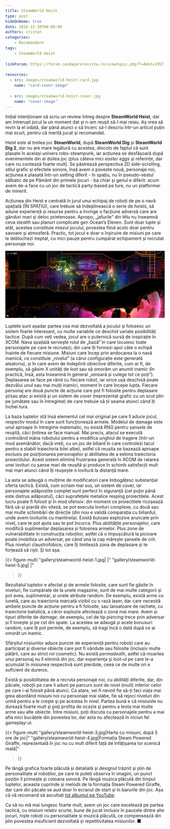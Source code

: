 ```yaml
---
title: SteamWorld Heist
type: post
hideOnHome: true
date: 2018-12-30T08:00:00
authors: cristan
categories:
    - Recomandare
tags:
    - SteamWorld Heist

linkForum: https://forum.candaparerevista.ro/viewtopic.php?f=84&t=1957

resources:
  - src: images/steamworld-heist-card.jpg
    name: "card-cover-image"

  - src: images/steamworld-heist-cover.jpg
    name: "cover-image"
---
```


Inițial intenționam să scriu un review întreg despre **SteamWorld Heist**, dar am întrerupt jocul la un moment dat și n-am reușit să-l mai reiau. Aș vrea să revin la el odată, dar până atunci o să încerc să-l descriu într-un articol puțin mai scurt, pentru că merită jucat și recomandat.

Heist este al treilea joc **SteamWorld**, după **SteamWorld Dig** și **SteamWorld Dig 2**, dar nu are mare legătură cu acestea, dincolo de faptul că sunt plasate în același univers robo-steampunk, iar acțiunea se desfășoară după evenimentele din al doilea joc (plus câteva mici _easter eggs_ și referințe, dar care nu contează foarte mult). Se păstrează perspectiva 2D side-scrolling, stilul grafic și efectele sonore, însă avem o poveste nouă, personaje noi, acțiunea e plasată într-un setting diferit - în spațiu, nu în pseudo-vestul sălbatic de pe Pământ din primele jocuri - ba chiar și genul e diferit: acum avem de-a face cu un joc de tactică party-based pe ture, nu un platformer de minerit.

Acțiunea din Heist e centrată în jurul unui echipaj de roboți de pe o navă spațială (ÎN SPAȚIU), care trebuie să îndeplinească o serie de _heists_, să adune experiență și resurse pentru a învinge o facțiune adversă care are gânduri mari și deloc prietenoase. Apropo, „jafurile” din titlu nu înseamnă ceva _stealth_ sau planuri complicate gen Ocean’s Eleven. Sunt doar lupte și atât, acestea constituie miezul jocului, povestea fiind acolo doar pentru savoare și atmosferă. Practic, tot jocul e doar o înșiruire de misiuni pe care le deblochezi treptat, cu mici pauze pentru cumpărat echipament și recrutat personaje noi.

![](gallery/steamworld-heist-2.jpg)

Luptele sunt așadar partea cea mai dezvoltată a jocului și folosesc un sistem foarte interesant, cu multe variabile ce deschid variate posibilități tactice. După cum veți vedea, jocul are o puternică sursă de inspirație în XCOM. Nava spațială servește rolul de „bază” în care locuiesc toate personajele pe care le recrutezi, din care îți formezi apoi câte o echipă înainte de fiecare misiune. Misiuni care încep prin andocarea la o navă inamică, ce constituie „nivelul” (a cărui configurație este generată aleatoriu), și în care avem de îndeplinit obiective diferite, cum ar fi, de exemplu, să găsim X unități de _loot_ sau să omorâm un anumit inamic (în practică, însă, asta înseamnă în general „omoară și culege tot ce poți”). Deplasarea se face pe rând cu fiecare robot, iar orice ușă deschisă poate dezvălui unul sau mai mulți inamici, moment în care începe lupta. Fiecare personaj are două puncte de acțiune care pot fi folosite pentru deplasare și/sau atac și există și un sistem de _cover_ (reprezentat grafic cu un scut plin pe jumătate sau în întregime) de care trebuie să ții seama atunci când îți închei tura.

La baza luptelor stă însă elementul cel mai original pe care îl aduce jocul, respectiv modul în care sunt funcționează armele. Modelul de damage este unul aproape în întregime matematic, nu există RNG pentru șansele de reușită, căci țintirea se face manual. Mai precis, atacul se execută controlând mâna robotului pentru a modifica unghiul de tragere (într-un mod asemănător, dacă vreți, cu un joc de biliard în care controlezi tacul pentru a stabili traiectoria bilei albe), astfel că reușita se bazează aproape exclusiv pe poziționarea personajelor și abilitatea de a estima traiectoria proiectilului. Acest sistem elimină frustrarea generată în XCOM de ratarea unei lovituri cu șanse mari de reușită și produce în schimb satisfacții mult mai mari atunci când îți reușește o lovitură la distanță mare.

La asta se adaugă o mulțime de modificatori care îmbogățesc substanțial oferta tactică. Există, cum scriam mai sus, un sistem de cover, iar personajele adăpostite complet sunt perfect în siguranță (cel puțin până este distrus adăpostul), căci suprafețele metalice resping proiectilele. Acest lucru poate fi folosit și în mod ofensiv: din moment ce proiectilele ricoșează fără să-și piardă din viteză, se pot executa lovituri complexe, cu două sau mai multe schimbări de direcție (din nou e validă comparația cu biliardul, unde avem loviturile cu mantinela). Există butoaie explozive aruncate prin nivel, care te pot ajuta sau te pot încurca. Plus abilitățile personajelor, care modifică suplimentar deplasarea și folosirea armelor. Plus zone de vulnerabilitate în construcția roboților, astfel că o împușcătură la picioare poate imobiliza un adversar, pe când una la cap mărește șansele de crit. Plus niveluri claustrofobice, care îți limitează zona de deplasare și te forțează să riști. Și tot așa.

{{< figure-multi
    "gallery/steamworld-heist-1.jpg| |"
    "gallery/steamworld-heist-5.jpg| |"
>}}

Rezultatul luptelor e afectat și de armele folosite, care sunt fie găsite în niveluri, fie cumpărate de la unele magazine, sunt de mai multe categorii și pot avea, suplimentar, și unele atribute random. De exemplu, există arme cu lunetă, care au traiectoria marcată vizibil cu o rază laser, dar care necesită ambele puncte de acțiune pentru a fi folosite, sau lansatoare de rachete, cu traiectorie balistică, a căror explozie afectează o zonă mai mare. Avem și tipuri diferite de _damage_; de exemplu, cel de tip _piercing_ trece prin adversar și îl lovește și pe cel din spate. La acestea se adaugă și acele bonusuri random, care îți pot permite, de exemplu, să tragi încă o dată după ce ai omorât un inamic.

Sfârșitul misiunilor aduce puncte de experiență pentru roboții care au participat și diverse obiecte care pot fi vândute sau folosite (inclusiv multe pălării, care au strict rol cosmetic). Nu există _permadeath_, astfel că moartea unui personaj nu îl elimină din joc, dar experienţa şi loot-ul pe care le-a acumulat în misiunea respectivă sunt pierdute, ceea ce de multe ori e suficient de dureros.

Există și posibilitatea de a recruta personaje noi, cu abilități diferite, dar, din păcate, roboții pe care îi aduni pe parcurs sunt de nivel (mult) inferior celor pe care i-ai folosit până atunci. Ca atare, vei fi nevoit fie să-ți faci viața mai grea abordând misiuni noi cu personaje mai slabe, fie să rejoci niveluri din urmă pentru a le creşte şi pe acestea în nivel. Partea bună e că misiunile nu durează foarte mult şi poţi profita de ocazie şi pentru a testa mai multe arme sau alte obiecte. Între misiuni, poți discuta cu personajele pentru a mai afla mici bucățele din povestea lor, dar asta nu afectează în niciun fel gameplay-ul.

{{< figure-multi
    "gallery/steamworld-heist-3.jpg|Harta cu misiuni, după 5 ore de joc|"
    "gallery/steamworld-heist-4.jpg|Formația Steam Powered Giraffe, reprezentată în joc nu cu mult diferit față de înfățișarea lor scenică reală|"
>}}

Pe lângă grafica foarte plăcută și detaliată și designul trăznit și plin de personalitate al roboților, pe care le puteți observa în imagini, un punct pozitiv îl primește și coloana sonoră. Pe lângă muzica plăcută din timpul luptelor, aceasta cuprinde și melodii de la formația Steam Powered Giraffe, dar care din păcate se aud doar în ecranul de start și în barurile din joc. Așa că vă recomand să ascultați [tot albumul pe YouTube](https://www.youtube.com/watch?v=RYkTgt5OSRw&list=PL5Z_Ad4LDKGS-14M-zuhWdXkUaqO-TejU&index=10).

Ca să nu mă mai lungesc foarte mult, avem un joc care excelează pe partea tactică, cu misiuni relativ scurte, bune de jucat inclusiv în pauzele dintre alte jocuri, niște roboți cu personalitate și muzică plăcută, ce compensează din plin povestea insuficient dezvoltată și repetitivitatea misiunilor. ■